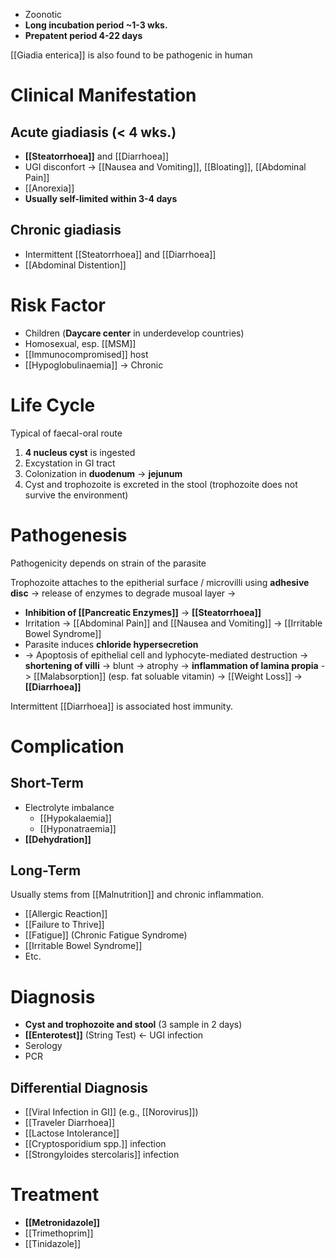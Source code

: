 - Zoonotic 
- **Long incubation period ~1-3 wks.**
- **Prepatent period 4-22 days**

[[Giadia enterica]] is also found to be pathogenic in human

# Clinical Manifestation
## Acute giadiasis (< 4 wks.)
- **[[Steatorrhoea]]** and [[Diarrhoea]]
- UGI disconfort -> [[Nausea and Vomiting]], [[Bloating]], [[Abdominal Pain]]
- [[Anorexia]] 
- **Usually self-limited within 3-4 days**

## Chronic giadiasis
- Intermittent [[Steatorrhoea]] and [[Diarrhoea]]
- [[Abdominal Distention]]

# Risk Factor
- Children (**Daycare center** in underdevelop countries) 
- Homosexual, esp. [[MSM]]
- [[Immunocompromised]] host
- [[Hypoglobulinaemia]] -> Chronic

# Life Cycle
Typical of faecal-oral route
1. **4 nucleus cyst** is ingested
2. Excystation in GI tract
3. Colonization in **duodenum** -> **jejunum**
4. Cyst and trophozoite is excreted in the stool (trophozoite does not survive the environment) 

# Pathogenesis
Pathogenicity depends on strain of the parasite

Trophozoite attaches to the epitherial surface / microvilli using **adhesive disc** -> release of enzymes to degrade musoal layer ->
- **Inhibition of [[Pancreatic Enzymes]]** -> **[[Steatorrhoea]]**
- Irritation -> [[Abdominal Pain]] and [[Nausea and Vomiting]] -> [[Irritable Bowel Syndrome]]
- Parasite induces **chloride hypersecretion**
- -> Apoptosis of epithelial cell and lyphocyte-mediated destruction -> **shortening of villi** -> blunt -> atrophy -> **inflammation of lamina propia** 
-> [[Malabsorption]] (esp. fat soluable vitamin) -> [[Weight Loss]] -> **[[Diarrhoea]]**

Intermittent [[Diarrhoea]] is associated host immunity.

# Complication
## Short-Term
- Electrolyte imbalance
	- [[Hypokalaemia]]
	- [[Hyponatraemia]]
- **[[Dehydration]]**

## Long-Term
Usually stems from [[Malnutrition]] and chronic inflammation.
- [[Allergic Reaction]]
- [[Failure to Thrive]]
- [[Fatigue]] (Chronic Fatigue Syndrome)
- [[Irritable Bowel Syndrome]]
- Etc.

# Diagnosis
- **Cyst and trophozoite and stool** (3 sample in 2 days)
- **[[Enterotest]]** (String Test) <- UGI infection
- Serology
- PCR

## Differential Diagnosis
- [[Viral Infection in GI]] (e.g., [[Norovirus]])
- [[Traveler Diarrhoea]]
- [[Lactose Intolerance]]
- [[Cryptosporidium spp.]] infection
- [[Strongyloides stercolaris]] infection

# Treatment
- **[[Metronidazole]]**
- [[Trimethoprim]]
- [[Tinidazole]]















